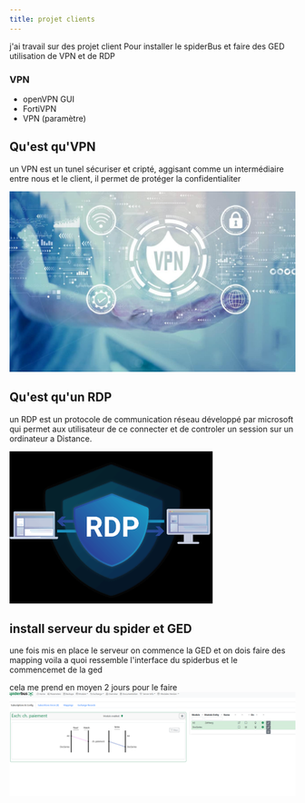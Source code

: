 ```yaml
---
title: projet clients 
---
```


j'ai travail sur des projet client Pour installer le spiderBus et 
faire des GED
utilisation de VPN et de RDP

### VPN 
- openVPN GUI 
- FortiVPN 
- VPN (paramètre)


## Qu'est qu'VPN 

 
 un VPN est un tunel sécuriser et cripté, aggisant comme 
 un intermédiaire entre nous et le client,
 il permet de protéger la confidentialiter 

![VPN](vpn.jpg)
 ## Qu'est qu'un RDP 

 un RDP est un protocole de communication réseau développé par microsoft
qui permet aux utilisateur de ce connecter et de controler un session sur
un ordinateur a Distance.

![RDP](RDP.png)
## install serveur du spider et GED

une fois mis en place le serveur on commence la GED et on dois faire des mapping 
voila a quoi ressemble l'interface du spiderbus et le commencemet de la ged 

cela me prend en moyen 2 jours pour le faire 
![GED](image.png)
